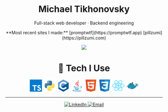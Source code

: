 <h1 align="center">Michael Tikhonovsky</h1>

<p align="center">
  Full-stack web developer · Backend engineering
</p>

<div align="center">
**Most recent sites I made:**
[promptwtf](https://promptwtf.app)  
[pillzumi](https://pillzumi.com)
</div>


<p align="center">
  <img src="https://github-readme-stats.vercel.app/api/top-langs/?username=michaeltikhonovsky&layout=compact&theme=tokyonight" />
</p>

<h1 align="center">🧰 Tech I Use</h1>

<p align="center">
  <img src="https://raw.githubusercontent.com/devicons/devicon/master/icons/typescript/typescript-original.svg" alt="TypeScript" width="40"/>
  <img src="https://raw.githubusercontent.com/devicons/devicon/master/icons/python/python-original.svg" alt="Python" width="40"/>
  <img src="https://raw.githubusercontent.com/devicons/devicon/master/icons/c/c-original.svg" alt="C" width="40"/>
  <img src="https://raw.githubusercontent.com/devicons/devicon/master/icons/java/java-original.svg" alt="Java" width="40"/>
  <img src="https://raw.githubusercontent.com/devicons/devicon/master/icons/html5/html5-original.svg" alt="HTML" width="40"/>
  <img src="https://raw.githubusercontent.com/devicons/devicon/master/icons/css3/css3-original.svg" alt="CSS" width="40"/>
  <img src="https://raw.githubusercontent.com/devicons/devicon/master/icons/react/react-original.svg" alt="React" width="40"/>
  <img src="https://raw.githubusercontent.com/devicons/devicon/master/icons/docker/docker-original.svg" alt="Docker" width="40"/>
</p>

---

<p align="center">
  <a href="https://linkedin.com/in/michael-tikhonovsky">
    <img src="https://img.shields.io/badge/LinkedIn-0A66C2?style=for-the-badge&logo=linkedin&logoColor=white" alt="LinkedIn"/>
  </a>
  <a href="mailto:michaeltikhonovsky@gmail.com">
    <img src="https://img.shields.io/badge/Email-D14836?style=for-the-badge&logo=gmail&logoColor=white" alt="Email"/>
  </a>
</p>
